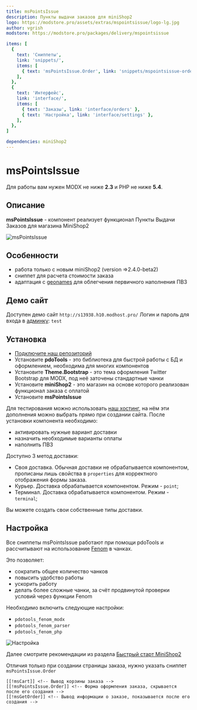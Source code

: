 ```yaml
---
title: msPointsIssue
description: Пункты выдачи заказов для miniShop2
logo: https://modstore.pro/assets/extras/mspointsissue/logo-lg.jpg
author: vgrish
modstore: https://modstore.pro/packages/delivery/mspointsissue

items: [
  {
    text: 'Сниппеты',
    link: 'snippets/',
    items: [
      { text: 'msPointsIssue.Order', link: 'snippets/mspointsissue-order' },
    ],
  },
  {
    text: 'Интерфейс',
    link: 'interface/',
    items: [
      { text: 'Заказы', link: 'interface/orders' },
      { text: 'Настройка', link: 'interface/settings' },
    ],
  },
]

dependencies: miniShop2
---
```


# msPointsIssue

Для работы вам нужен MODX не ниже **2.3** и PHP не ниже **5.4**.

## Описание

**msPointsIssue** - компонент реализует функционал Пункты Выдачи Заказов для магазина MiniShop2

![msPointsIssue](https://file.modx.pro/files/4/f/d/4fd49fd13aea3c258b83d37597d5b0bc.png)

## Особенности

- работа только с новым miniShop2 (version =>2.4.0-beta2)
- сниппет для расчета стоимости заказа
- адаптация с [geonames](http://www.geonames.org) для облегчения первичного наполнения ПВЗ

## Демо сайт

Доступен демо сайт `http://s13938.h10.modhost.pro/`
Логин и пароль для входа в [админку](http://s13938.h10.modhost.pro/manager/): `test`

## Установка

- [Подключите наш репозиторий](https://modstore.com)
- Установите **pdoTools** - это библиотека для быстрой работы с БД и оформлением, необходима для многих компонентов
- Установите **Theme.Bootstrap** - это тема оформления Twitter Bootstrap для MODX, под неё заточены стандартные чанки
- Установите **miniShop2** - это магазин на основе которого реализован функционал заказа c оплатой
- Установите **msPointsIssue**

Для тестирования можно использовать [наш хостинг](https://modhost.pro), на нём эти дополнения можно выбрать прямо при создании сайта.
После установки компонента необходимо:

- активировать нужные вариант доставки
- назначить необходимые варианты оплаты
- наполнить ПВЗ

Доступно 3 метод доставки:

- Своя доставка. Обычная доставки не обрабатывается компонентом, прописаны лишь свойства в `properties` для корректного отображения формы заказа.
- Курьер. Доставка обрабатывается компонентом. Режим - `point`;
- Терминал. Доставка обрабатывается компонентом. Режим - `terminal`;

Вы можете создать свои собственные типы доставки.

## Настройка

Все сниппеты msPointsIssue работают при помощи pdoTools и рассчитывают на использование [Fenom][010103] в чанках.

Это позволяет:

- сократить общее количество чанков
- повысить удобство работы
- ускорить работу
- делать более сложные чанки, за счёт продвинутой проверки условий через функции Fenom

Необходимо включить следующие настройки:

- `pdotools_fenom_modx`
- `pdotools_fenom_parser`
- `pdotools_fenom_php`

![Настройка](https://file.modx.pro/files/6/1/c/61c556239adbb2d257654c68ec07f9a5.png)

Далее смотрите рекомендации из раздела [Быстрый старт MiniShop2][010200]

Отличия только при создании страницы заказа, нужно указать сниппет `msPointsIssue.Order`

```modx
[[!msCart]] <!-- Вывод корзины заказа -->
[[!msPointsIssue.Order]] <!-- Форма оформления заказа, скрывается после его создания -->
[[!msGetOrder]] <!-- Вывод информации о заказе, показывается после его создания -->
```

[010103]: /components/pdotools/parser
[010200]: /components/minishop2/quick-start
